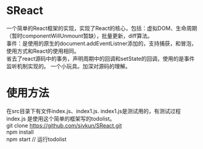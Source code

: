 # SReact
一个简单的React框架的实现，实现了React的核心，包括：虚拟DOM、生命周期（暂时componentWillUnmount暂缺），批量更新，diff算法。  
事件：是使用的原生的document.addEventListner添加的，支持捕获，和冒泡，使用方式和React的使用相同。  
省去了react源码中的事务，声明周期中的回调和setState的回调，使用的是事件监听机制实现的。
一个小玩具。加深对源码的理解。
# 使用方法
在src目录下有文件index.js、index1.js.
index1.js是测试用的，有测试过程
index.js 是使用这个简单的框架写的todolist。  
git clone https://github.com/sivkun/SReact.git  
npm install  
npm start  // 运行todolist  
